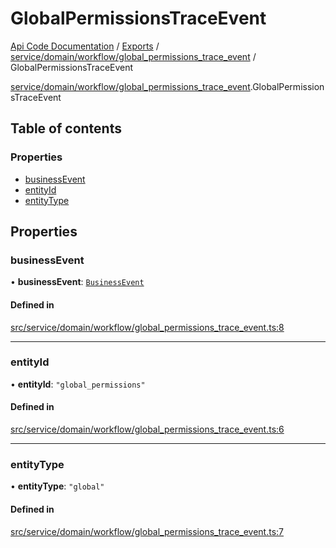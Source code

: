 # GlobalPermissionsTraceEvent
 
[Api Code Documentation](../README.md) / [Exports](../modules.md) / [service/domain/workflow/global\_permissions\_trace\_event](../modules/service_domain_workflow_global_permissions_trace_event.md) / GlobalPermissionsTraceEvent

[service/domain/workflow/global\_permissions\_trace\_event](../modules/service_domain_workflow_global_permissions_trace_event.md).GlobalPermissionsTraceEvent

## Table of contents

### Properties

- [businessEvent](service_domain_workflow_global_permissions_trace_event.GlobalPermissionsTraceEvent.md#businessevent)
- [entityId](service_domain_workflow_global_permissions_trace_event.GlobalPermissionsTraceEvent.md#entityid)
- [entityType](service_domain_workflow_global_permissions_trace_event.GlobalPermissionsTraceEvent.md#entitytype)

## Properties

### businessEvent

• **businessEvent**: [`BusinessEvent`](../modules/service_domain_business_event.md#businessevent)

#### Defined in

[src/service/domain/workflow/global_permissions_trace_event.ts:8](https://github.com/openkfw/TruBudget/blob/3cf6626/api/src/service/domain/workflow/global_permissions_trace_event.ts#L8)

___

### entityId

• **entityId**: ``"global_permissions"``

#### Defined in

[src/service/domain/workflow/global_permissions_trace_event.ts:6](https://github.com/openkfw/TruBudget/blob/3cf6626/api/src/service/domain/workflow/global_permissions_trace_event.ts#L6)

___

### entityType

• **entityType**: ``"global"``

#### Defined in

[src/service/domain/workflow/global_permissions_trace_event.ts:7](https://github.com/openkfw/TruBudget/blob/3cf6626/api/src/service/domain/workflow/global_permissions_trace_event.ts#L7)
